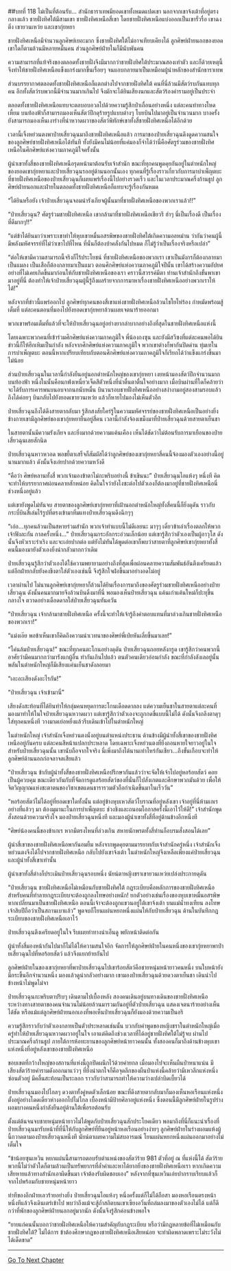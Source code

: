 ##บทที่ 118 ไม่เป็นที่ต้อนรับ...
สำนักธาราเทพมียอดเขาทั้งหมดแปดเขา นอกจากเขาจ้งเต้าที่อยู่ตรงกลางแล้ว ชายฝั่งทิศใต้มีสามเขา ชายฝั่งทิศเหนือสี่เขา โดยชายฝั่งทิศเหนือแบ่งออกเป็นเขารั่วรื่อ เขาฉงติ่ง เขายวนเหว่ย และเขากุ่ยหยา 

ชายฝั่งทิศเหนือมีจำนวนลูกศิษย์เยอะมาก ซึ่งชายฝั่งทิศใต้ไม่อาจเทียบเคียงได้ ลูกศิษย์ฝ่ายนอกของยอดเขาใดก็ตามล้วนมีหลายหมื่นคน ส่วนลูกศิษย์ฝ่ายในก็มีนับพันคน

ความสามารถที่แท้จริงของตลอดทั้งชายฝั่งจึงมีมากกว่าชายฝั่งทิศใต้ประมาณสองเท่าตัว และก็ด้วยเหตุนี้จึงทำให้ชายฝั่งทิศเหนือแข็งแกร่งมากขึ้นเรื่อยๆ จนแอบกลายมาเป็นเหมือนผู้นำหลักของสำนักธาราเทพ

ส่วนบรรยากาศตลอดทั้งชายฝั่งทิศเหนือก็แตกต่างไปจากชายฝั่งทิศใต้ คนที่นี่ล้วนมีสัตว์รบกันแทบทุกคน อีกทั้งสัตว์รบพวกนี้มีจำนวนมากเกินไป จึงมักจะได้ยินเสียงนกและสัตว์ร้องคำรามอยู่เป็นประจำ

ตลอดทั้งชายฝั่งทิศเหนือแทบจะตลบอบอวลไปด้วยความรู้สึกป่าเถื่อนอย่างหนึ่ง แต่ละคนท่าทางโหดเหี้ยม บนท้องฟ้าก็สามารถมองเห็นสัตว์ปีกดุร้ายรูปแบบต่างๆ โบยบินไปมาอยู่เป็นจำนวนมาก บางครั้งยังสามารถมองเห็นเงาร่างที่น่าหวาดผวาของสัตว์พิทักษ์เขาทั้งสี่ชายฝั่งทิศเหนือได้อีกด้วย

เวลานี้เจิ้งหย่วนตงพาป๋ายเสี่ยวฉุนมาถึงชายฝั่งทิศเหนือแล้ว การมาของป๋ายเสี่ยวฉุนดึงดูดความสนใจของลูกศิษย์ชายฝั่งทิศเหนือได้ทันที ทั้งยังมีคนไม่น้อยที่แค่มองก็จำได้ว่านี่คือศัตรูร่วมของชายฝั่งทิศเหนือในศึกศิษย์แห่งความภาคภูมิใจครั้งนั้น

ผู้นำเขาทั้งสี่ของชายฝั่งทิศเหนือรุดหน้ามาต้อนรับเจ้าสำนัก ขณะที่ทุกคนพูดคุยกันอยู่ในตำหนักใหญ่ของยอดเขากุ่ยหยาและป๋ายเสี่ยวฉุนรออยู่ด้านนอกนั้นเอง ทุกคนที่รู้เรื่องราวเกี่ยวกับการมาบำเพ็ญตบะที่ชายฝั่งทิศเหนือของป๋ายเสี่ยวฉุนก็เผยแพร่เรื่องนี้ไปอย่างรวดเร็ว และในเวลาประมาณครึ่งก้านธูป ลูกศิษย์ฝ่ายนอกและฝ่ายในตลอดทั้งชายฝั่งทิศเหนือก็แทบจะรู้เรื่องกันหมด

“ได้ยินหรือยัง เจ้าป๋ายเสี่ยวฉุนจอมน่ารังเกียจผู้นั้นมาที่ชายฝั่งทิศเหนือของพวกเราแล้ว!!”

“ป๋ายเสี่ยวฉุน? ศัตรูร่วมชายฝั่งทิศเหนือ เขากล้ามาที่ชายฝั่งทิศเหนือเชียวรึ ฮ่าๆ นี่เป็นเรื่องดี เป็นเรื่องที่ดีมากๆ!!”

“แต่ข้าได้ยินมาว่าเพราะเขาทำให้หุบเขาหมื่นอสรพิษของชายฝั่งทิศใต้เกิดความอลหม่าน ว่ากันว่าคนผู้นี้มีพลังมหัศจรรย์ที่ไม่ว่าเขาไปที่ไหน ที่นั่นก็ต้องบ้าคลั่งกันไปหมด ก็ไม่รู้ว่าเป็นเรื่องจริงหรือเปล่า”

“ต่อให้เขามีความสามารถนี้จริงก็ไร้ประโยชน์ ที่ชายฝั่งทิศเหนือของพวกเรา เขาเป็นมังกรก็ต้องกลายมาเป็นแมลง เป็นเสือก็ต้องกลายมาเป็นแมว ตอนศึกศิษย์แห่งความภาคภูมิใจปีนั้น เขาได้สร้างความอัปยศอย่างที่ไม่เคยเกิดขึ้นมาก่อนให้กับชายฝั่งทิศเหนือของเรา คราวนี้สวรรค์มีตา ท่านเจ้าสำนักถึงขั้นพาเขามาอยู่ที่นี่ ต้องทำให้เจ้าป๋ายเสี่ยวฉุนผู้นี้รู้ถึงผลร้ายจากการมาหาเรื่องชายฝั่งทิศเหนืออย่างพวกเราให้ได้!” 

หลังจากที่ข่าวนี้แพร่ออกไป ลูกศิษย์ทุกคนของสี่เขาแห่งชายฝั่งทิศเหนือล้วนไชโยโห่ร้อง กำหมัดพร้อมสู้เต็มที่ แต่ละคนตอนที่มองไปยังยอดเขากุ่ยหยาล้วนเผยเจตนาร้ายออกมา

พวกเขาพร้อมเต็มที่แล้วที่จะให้ป๋ายเสี่ยวฉุนอยู่อย่างยากลำบากอย่างถึงที่สุดในชายฝั่งทิศเหนือแห่งนี้ 

โดยเฉพาะพวกคนที่เข้าร่วมศึกศิษย์แห่งความภาคภูมิใจ พี่น้องกงซุน และยังมีสวีซงที่แต่ละคนพอได้ยินข่าวนี้ก็ให้ฮึกเหิมเป็นกำลัง หลังจากศึกศิษย์แห่งความภาคภูมิใจ พวกเขาต่างก็พากันปิดด่าน ทุ่มเทในการบำเพ็ญตบะ ตอนนี้หากเปรียบเทียบกับตอนศึกศิษย์แห่งความภาคภูมิใจก็เรียกได้ว่าแข็งแกร่งขึ้นมาไม่น้อย

ส่วนป๋ายเสี่ยวฉุนในเวลานี้กำลังยืนอยู่นอกตำหนักใหญ่ของเขากุ่ยหยา เงยหน้ามองสัตว์ปีกจำนวนมากบนท้องฟ้า หนึ่งในนั้นคือนกฟ่งเหนี่ยวเจ็ดสีตัวหนึ่งที่น่าตื่นตาตื่นใจอย่างมาก เมื่อบินผ่านที่ใดก็คล้ายว่าจะได้รับการเคารพนบนอบจากนกนับหมื่น บินวนรอบชายฝั่งทิศเหนืออย่างสง่างามอยู่สองสามรอบแล้วถึงได้ค่อยๆ บินกลับไปยังยอดเขายวนเหว่ย แล้วก็หายไปมองไม่เห็นตัวอีก

ป๋ายเสี่ยวฉุนถึงได้ดึงสายตากลับมา รู้สึกสงสัยใคร่รู้ในความมหัศจรรย์ของชายฝั่งทิศเหนือเป็นอย่างยิ่ง ข้างกายเขามีลูกศิษย์ของเขากุ่ยหยายืนอยู่สี่คน เวลานี้กำลังจ้องเขม็งมาที่ป๋ายเสี่ยวฉุนด้วยสายตาเย็นชา 

ในสายตานั้นมีความรังเกียจ และยิ่งมากด้วยความแค้นเคือง เห็นได้ชัดว่าไม่ต้อนรับการมาเยือนของป๋ายเสี่ยวฉุนเลยสักนิด 

ป๋ายเสี่ยวฉุนหาวหวอด พอขยี้ตาเสร็จก็สัมผัสได้ว่าลูกศิษย์ของเขากุ่ยหยาสี่คนนี้จ้องมองตัวเองอย่างนี้อยู่นานมากแล้ว ดังนั้นจึงเอ่ยปากด้วยความหวังดี 

“คือว่า ศิษย์หลานทั้งสี่ พวกเจ้ามองข้าตาไม่กะพริบอย่างนี้ ข้าเขินนะ” ป๋ายเสี่ยวฉุนไอแห้งๆ หนึ่งที คิดจะทำให้บรรยากาศผ่อนคลายสักหน่อย คิดในใจว่ายังไงซะต่อไปตัวเองก็ต้องมาอยู่ที่ชายฝั่งทิศเหนือนี่ช่วงหนึ่งอยู่แล้ว

แต่เขายังพูดไม่ทันจบ สายตาของลูกศิษย์เขากุ่ยหยาที่เฝ้านอกตำหนักใหญ่ทั้งสี่คนนี้ก็ยิ่งดุดัน ราวกับกระบี่บินสี่เล่มไร้รูปที่ตรงเข้ามาทิ่มแทงป๋ายเสี่ยวฉุนดึงฉึกๆๆ

“เอ่อ...ทุกคนล้วนเป็นสหายร่วมสำนัก พวกเจ้าทำแบบนี้ไม่ดีเลยนะ มาๆๆ เดี๋ยวข้าเล่าเรื่องตลกให้พวกเจ้าฟังละกัน กาลครั้งหนึ่ง...” ป๋ายเสี่ยวฉุนกระอักกระอ่วนเล็กน้อย แต่เขารู้สึกว่าตัวเองเป็นผู้อาวุโส ดังนั้นจึงหัวเราะร่าเริง และจะเอ่ยปากต่อ แต่ยังไม่ทันได้พูดต่อเขาก็พบว่าสายตาที่ลูกศิษย์เขากุ่ยหยาทั้งสี่คนนี้มองมายังตัวเองยิ่งน่ากลัวมากกว่าเดิม

ป๋ายเสี่ยวฉุนรู้สึกว่าตัวเองได้ใช้ความพยายามอย่างถึงที่สุดเพื่อผ่อนคลายความสัมพันธ์อันตึงเครียดแล้ว แต่อีกฝ่ายกลับยังคงขึงตาใส่ตัวเองเช่นนี้ จึงรู้สึกใจฝ่อขึ้นมาอย่างอดไม่อยู่ 

เวลาผ่านไป ไม่นานลูกศิษย์เขากุ่ยหยาก็ล้วนได้ยินเรื่องการมาถึงของศัตรูร่วมชายฝั่งทิศเหนืออย่างป๋ายเสี่ยวฉุน ดังนั้นคนมากมายจึงล้วนบินดิ่งมาที่นี่ พอมองเห็นป๋ายเสี่ยวฉุน แค้นเก่าแค้นใหม่ก็ปะทุขึ้นกลางใจ ตวาดอย่างเดือดดาลใส่ป๋ายเสี่ยวฉุนทันควัน 

“ป๋ายเสี่ยวฉุน เจ้ากล้ามาชายฝั่งทิศเหนือ ครั้งนี้จะทำให้เจ้ารู้ถึงค่าตอบแทนที่มาล่วงเกินชายฝั่งทิศเหนือของพวกเรา!”

“แม่งเอ๊ย พอข้าเห็นเขาก็คิดถึงความน่าเวทนาของศิษย์พี่เป่ยหันเลี่ยขึ้นมาเลย!”

“โค่นล้มป๋ายเสี่ยวฉุน!” ขณะที่ทุกคนตะโกนอย่างดุดัน ป๋ายเสี่ยวฉุนถอยหลังกรูด เขารู้สึกว่าคนพวกนี้อาศัยว่ามีคนมากกว่ามารังแกผู้อื่น ทำกันเกินไปแล้ว ตนตัวคนเดียวอ่อนกำลัง ขณะที่กำลังลังเลอยู่นั้น พลันในตำหนักใหญ่ก็มีเสียงแค่นเย็นชาดังลอยมา

“เอะอะเสียงดังอะไรกัน!” 

“ป๋ายเสี่ยวฉุน เจ้าเข้ามานี่”

เสียงดังสะท้อนที่ได้ยินทำให้กลุ่มคนหยุดการตะโกนเดือดดาลลง แต่ความเย็นชาในสายตาแต่ละคนที่มองมาทำให้ในใจป๋ายเสี่ยวฉุนหวาดผวา แต่เขารู้สึกว่าตัวเองจะถูกกดขี่แบบนี้ไม่ได้ ดังนั้นจึงถลึงตาดุๆ ใส่ทุกคนหนึ่งที วางมาดเย่อหยิ่งแล้วรีบเดินเข้าไปในตำหนักใหญ่

ในตำหนักใหญ่ เจ้าสำนักเจิ้งหย่วนตงนั่งอยู่บนตำแหน่งประธาน ด้านข้างมีผู้นำทั้งสี่เขาของชายฝั่งทิศเหนืออยู่กันครบ แต่ละคนสีหน้าแปลกประหลาด โดยเฉพาะเจิ้งหย่วนตงที่ยิ่งถอนหายใจยาวอยู่ในใจ สำหรับป๋ายเสี่ยวฉุนนั้น เขานับถือจากใจจริง นี่เพิ่งมาถึงได้นานเท่าไหร่กันเชียว...ถึงขั้นเกือบจะทำให้ลูกศิษย์ด้านนอกก่อจลาจลเสียแล้ว

“ป๋ายเสี่ยวฉุน ข้ากับผู้นำทั้งสี่ของชายฝั่งทิศเหนือปรึกษากันแล้วว่าจะจัดให้เจ้าไปอยู่หอร้อยสัตว์ คอยเป็นผู้ควบคุม ขณะเดียวกันกับที่จัดการดูแลร้อยสัตว์ของที่นั่นก็ไปสังเกตและศึกษาพวกมันด้วย เพื่อให้จิตวิญญาณแห่งชะตาตนของวิชาเขตแดนธารารวมตัวถือกำเนิดขึ้นมาในเร็ววัน”

“หอร้อยสัตว์ไม่ได้อยู่ที่ยอดเขาใดทั้งนั้น แต่อยู่ข้างหุบเหวสัตว์โบราณที่อยู่หลังเขา เจ้าอยู่ที่นี่ห้ามเกเรอย่างที่แล้วๆ มา ต้องมุมานะในการบำเพ็ญตบะ ช่วงชิงและถนอมโอกาสครั้งนี้เอาไว้ให้ดี!” เจ้าสำนักพูดสั่งสอนด้วยความจริงใจ มองป๋ายเสี่ยวฉุนหนึ่งที และมองผู้นำเขาทั้งสี่ที่อยู่ด้านข้างอีกหนึ่งที

“ศิษย์น้องคนนี้ของข้าเกเร หากมีตรงไหนที่ล่วงเกิน สหายนักพรตทั้งสี่ท่านก็อบรมสั่งสอนได้เลย”

ผู้นำสี่เขาของชายฝั่งทิศเหนือพากันอมยิ้ม หลังจากพูดคุยตามมารยาทกับเจ้าสำนักครู่หนึ่ง เจ้าสำนักเจิ้งหย่วนตงจึงได้ไปจากชายฝั่งทิศเหนือ กลับไปยังเขาจ้งเต้า ในตำหนักใหญ่จึงเหลือเพียงแค่ป๋ายเสี่ยวฉุนและผู้นำทั้งสี่เขาเท่านั้น

ผู้นำเขาทั้งสี่ต่างก็ประเมินป๋ายเสี่ยวฉุนรอบหนึ่ง นัยน์ตาหญิงชราเขายวนเหว่ยเปล่งประกายดุดัน

“ป๋ายเสี่ยวฉุน ชายฝั่งทิศเหนือไม่เหมือนกับชายฝั่งทิศใต้ กฎระเบียบคือหลักการของชายฝั่งทิศเหนือ สำหรับคนที่ทำลายกฎระเบียบจะต้องถูกลงโทษอย่างหนัก! ยกตัวอย่างเช่นเรื่องของหุบเขาหมื่นอสรพิษ หากเปลี่ยนมาเป็นชายฝั่งทิศเหนือ ตอนนี้เจ้าจะต้องถูกแขวนอยู่ใต้เขาจ้งเต้า บนแม่น้ำทงเทียน ลงโทษเจ้าสิบปีถือว่าเป็นสถานเบาแล้ว” พูดจบก็โยนแผ่นหยกหนึ่งแผ่นให้กับป๋ายเสี่ยวฉุน ด้านในบันทึกกฎระเบียบของชายฝั่งทิศเหนือเอาไว้

ป๋ายเสี่ยวฉุนตึงเครียดอยู่ในใจ รีบเผยท่าทางน่าเอ็นดู พยักหน้าติดต่อกัน

ผู้นำทั้งสี่มองหน้ากันไปมาก็ไม่ได้ให้ความสนใจอีก จัดการให้ลูกศิษย์ฝ่ายในคนหนึ่งของเขากุ่ยหยาพาป๋ายเสี่ยวฉุนไปที่หอร้อยสัตว์ แล้วจึงแยกย้ายกันไป

ลูกศิษย์ฝ่ายในของเขากุ่ยหยาที่พาป๋ายเสี่ยวฉุนไปเขาร้อยสัตว์คือชายหนุ่มหน้ายาวคนหนึ่ง บนใบหน้ายังมีกระขึ้นอีกจำนวนหนึ่ง มองแล้วดูน่ากลัวอย่างมาก เขามองป๋ายเสี่ยวฉุนด้วยดวงตาเย็นชา เดินนำไปข้างหน้าไม่พูดไม่จา

ป๋ายเสี่ยวฉุนกะพริบตาปริบๆ เดินตามไปเบื้องหลัง สองคนเดินอยู่บนทางเดินของชายฝั่งทิศเหนือ ระหว่างทางสายตาของคนจำนวนไม่น้อยล้วนมารวมกันอยู่ที่ตัวป๋ายเสี่ยวฉุน แสดงเจตนาร้ายอย่างเห็นได้ชัด หรือแม้แต่ลูกศิษย์ฝ่ายนอกเองที่พอเห็นป๋ายเสี่ยวฉุนก็ยังมองด้วยความเป็นอริ 

ความรู้สึกราวกับว่าตัวเองกลายเป็นตัวประหลาดเช่นนั้น บวกกับคำพูดของหญิงชราในตำหนักใหญ่เมื่อครู่ทำให้ป๋ายเสี่ยวฉุนหวาดผวาอยู่ในใจ เอาแต่คิดถึงช่วงเวลาที่ได้อยู่ชายฝั่งทิศใต้ไม่รู้จบ ผ่านไปประมาณครึ่งก้านธูป ภายใต้การห้อทะยานของลูกศิษย์หน้ายาวคนนั้น ทั้งสองคนก็มาถึงด้านข้างหุบเขาแห่งหนึ่งที่อยู่หลังเขาของชายฝั่งทิศเหนือ  

ขอบเขตที่กว้างใหญ่ของสถานที่แห่งนี้ถูกปิดผนึกไว้ด้วยค่ายกล เมื่อมองไปจะเห็นผืนป่าหนาแน่น มีเสียงสัตว์ร้ายคำรามดังออกมาแว่วๆ ที่ยิ่งน่าตกใจก็คือจุดลึกของผืนป่าแห่งนี้คล้ายว่ามีเหวลึกแห่งหนึ่งซ่อนตัวอยู่ มีคลื่นสะท้อนเป็นระลอก ราวกับว่าสามารถทำให้ความว่างเปล่าบิดเบี้ยวได้

ป๋ายเสี่ยวฉุนมองไปไกลๆ ดวงตาทั้งคู่หดตัวเล็กน้อย ขณะที่ดึงสายตากลับมาก็มองเห็นหอเรือนแห่งหนึ่งตั้งอยู่อย่างโดดเดี่ยวห่างออกไปไม่ไกล เบื้องหน้ามีป้ายศิลาอยู่แห่งหนึ่ง ซึ่งตอนนี้มีลูกศิษย์ฝ่ายในรูปร่างผอมบางคนหนึ่งกำลังยืนอยู่ด้านใต้เพื่อรอต้อนรับ

ตั้งแต่ต้นจนจบชายหนุ่มหน้ายาวไม่ได้พูดกับป๋ายเสี่ยวฉุนสักประโยคเดียว พอมาถึงที่นี่ก็แนะนำเรื่องที่ป๋ายเสี่ยวฉุนมารับหน้าที่ที่นี่ให้กับลูกศิษย์ที่ยืนอยู่หน้าหอเรือนอย่างง่ายๆ ลูกศิษย์ฝ่ายในร่างผอมแห้งผู้นี้กวาดตามองป๋ายเสี่ยวฉุนหนึ่งที นัยน์ตาเผยความไม่สบอารมณ์ โยนแผ่นหยกหนึ่งแผ่นออกมาอย่างไม่เต็มใจ

“ข้าน้อยซุนเหวิน หยกแผ่นนี้สามารถตอบรับตำแหน่งของสัตว์ร้าย 981 ตัวที่อยู่ ณ ที่แห่งนี้ได้ สัตว์ร้ายพวกนี้ไม่ว่าตัวใดก็ตามล้วนเป็นทรัพยากรที่ล้ำค่าและหาได้ยากยิ่งของชายฝั่งทิศเหนือเรา หากเกิดความเสียหายแล้วทางสำนักเอาผิดขึ้นมา เจ้าต้องรับผิดชอบเอง” หลังจากที่ซุนเหวินเอ่ยปากราบเรียบแล้วก็จากไปพร้อมกับชายหนุ่มหน้ายาว

ท่าทีของอีกฝ่ายเลวร้ายอย่างยิ่ง ป๋ายเสี่ยวฉุนไอแห้งๆ หนึ่งครั้งแต่ก็ไม่ได้ถือสา มองหอเรือนตรงหน้าหนึ่งทีแล้วจึงเดินเตร่เข้าไป พบว่าถึงแม้จะสู้ถ้ำสถิตบนเขาเซียงอวิ๋นที่ถล่มลงมาของตัวเองไม่ได้ แต่ก็ดีกว่าที่พักของลูกศิษย์ฝ่ายนอกอยู่มากนัก ดังนั้นจึงรู้สึกค่อนข้างพอใจ

“ยายแก่คนนั้นบอกว่าชายฝั่งทิศเหนือให้ความสำคัญกับกฎระเบียบ หรือว่ามีกฎหลายข้อที่ไม่เหมือนกับชายฝั่งทิศใต้? ไม่ได้การ ข้าต้องศึกษากฎของชายฝั่งทิศเหนือเสียหน่อย จะทำผิดพลาดเพราะไม่ระวังไม่ได้เด็ดขาด”

----------   



[Go To Next Chapter]( ./119.md)